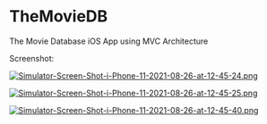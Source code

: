 # TheMovieDB
The Movie Database iOS App using MVC Architecture

Screenshot:

[![Simulator-Screen-Shot-i-Phone-11-2021-08-26-at-12-45-24.png](https://i.postimg.cc/Y00NkXBG/Simulator-Screen-Shot-i-Phone-11-2021-08-26-at-12-45-24.png)](https://postimg.cc/hQFQ11jc)

[![Simulator-Screen-Shot-i-Phone-11-2021-08-26-at-12-45-25.png](https://i.postimg.cc/hv8XkTfz/Simulator-Screen-Shot-i-Phone-11-2021-08-26-at-12-45-25.png)](https://postimg.cc/5Q09vH5b)

[![Simulator-Screen-Shot-i-Phone-11-2021-08-26-at-12-45-40.png](https://i.postimg.cc/q78HXLY3/Simulator-Screen-Shot-i-Phone-11-2021-08-26-at-12-45-40.png)](https://postimg.cc/rdFHqSqV)
